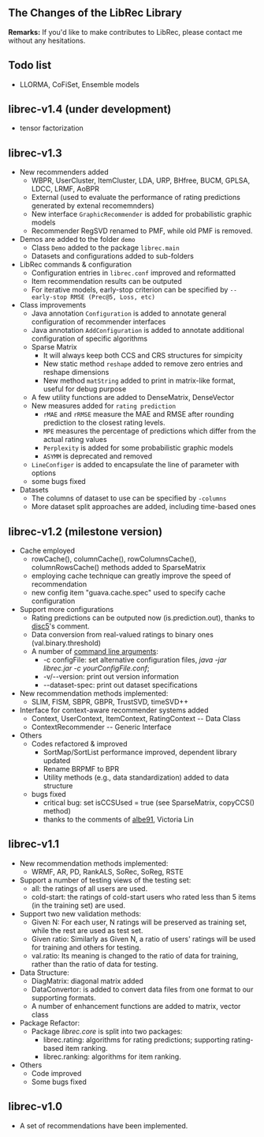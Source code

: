 ## The Changes of the LibRec Library

**Remarks:** If you'd like to make contributes to LibRec, please contact me without any hesitations.  

## Todo list
* LLORMA, CoFiSet, Ensemble models

## librec-v1.4 (under development)
* tensor factorization

## librec-v1.3
* New recommenders added
  * WBPR, UserCluster, ItemCluster, LDA, URP, BHfree, BUCM, GPLSA, LDCC, LRMF, AoBPR
  * External (used to evaluate the performance of rating predictions generated by extenal recomemnders)
  * New interface `GraphicRecommender` is added for probabilistic graphic models
  * Recommender RegSVD renamed to PMF, while old PMF is removed. 
* Demos are added to the folder `demo`
  * Class `Demo` added to the package `librec.main`
  * Datasets and configurations added to sub-folders
* LibRec commands & configuration
  * Configuration entries in `librec.conf` improved and reformatted
  * Item recommendation results can be outputed
  * For iterative models, early-stop criterion can be specified by `--early-stop RMSE (Prec@5, Loss, etc)`
* Class improvements
  * Java annotation `Configuration` is added to annotate general configuration of recommender interfaces
  * Java annotation `AddConfiguration` is added to annotate additional configuration of specific algorithms
  * Sparse Matrix
    * It will always keep both CCS and CRS structures for simpicity
    * New static method `reshape` added to remove zero entries and reshape dimensions
    * New method `matString` added to print in matrix-like format, useful for debug purpose
  * A few utility functions are added to DenseMatrix, DenseVector
  * New measures added for `rating prediction`
    * `rMAE` and `rRMSE` measure the MAE and RMSE after rounding prediction to the closest rating levels. 
    * `MPE` measures the percentage of predictions which differ from the actual rating values 
    * `Perplexity` is added for some probabilistic graphic models
    * `ASYMM` is deprecated and removed
  * `LineConfiger` is added to encapsulate the line of parameter with options
  * some bugs fixed
* Datasets
  * The columns of dataset to use can be specified by `-columns`
  * More dataset split approaches are added, including time-based ones

## librec-v1.2 (milestone version)
* Cache employed
  * rowCache(), columnCache(), rowColumnsCache(), columnRowsCache() methods added to SparseMatrix
  * employing cache technique can greatly improve the speed of recommendation
  * new config item "guava.cache.spec" used to specify cache configuration
* Support more configurations
  * Rating predictions can be outputed now (is.prediction.out), thanks to [disc5](https://github.com/disc5)'s comment. 
  * Data conversion from real-valued ratings to binary ones (val.binary.threshold)
  * A number of [command line arguments](http://www.librec.net/tutorial.html#cmd): 
    * -c configFile: set alternative configuration files,  *java -jar librec.jar -c yourConfigFile.conf*; 
    * -v/--version: print out version information
    * --dataset-spec: print out dataset specifications
* New recommendation methods implemented:
  * SLIM, FISM, SBPR, GBPR, TrustSVD, timeSVD++
* Interface for context-aware recommender systems added
  * Context, UserContext, ItemContext, RatingContext  -- Data Class
  * ContextRecommender -- Generic Interface
* Others
  * Codes refactored & improved
    * SortMap/SortList performance improved, dependent library updated
    * Rename BRPMF to BPR
    * Utility methods (e.g., data standardization) added to data structure
  * bugs fixed
    * critical bug: set isCCSUsed = true (see SparseMatrix, copyCCS() method)
    * thanks to the comments of [albe91](https://github.com/albe91), Victoria Lin

## librec-v1.1

* New recommendation methods implemented: 
  * WRMF, AR, PD, RankALS, SoRec, SoReg, RSTE  
* Support a number of testing views of the testing set:
  * all: the ratings of all users are used. 
  * cold-start: the ratings of cold-start users who rated less than 5 items (in the training set) are used.
* Support two new validation methods:
  * Given N: For each user, N ratings will be preserved as training set, while the rest are used as test set. 
  * Given ratio: Similarly as Given N, a ratio of users' ratings will be used for training and others for testing. 
  * val.ratio: Its meaning is changed to the ratio of data for training, rather than the ratio of data for testing.
* Data Structure:
  * DiagMatrix: diagonal matrix added
  * DataConvertor: is added to convert data files from one format to our supporting formats. 
  * A number of enhancement functions are added to matrix, vector class
* Package Refactor:
  * Package *librec.core* is split into two packages: 
    * librec.rating: algorithms for rating predictions; supporting rating-based item ranking. 
    * librec.ranking: algorithms for item ranking. 
* Others
  * Code improved
  * Some bugs fixed

## librec-v1.0

* A set of recommendations have been implemented. 

